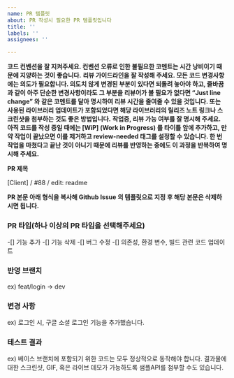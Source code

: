 ```yaml
---
name: PR 템플릿
about: PR 작성시 필요한 PR 템플릿입니다
title: ''
labels: ''
assignees: ''

---
```


**코드 컨벤션을 잘 지켜주세요. 컨벤션 오류로 인한 불필요한 코멘트는 시간 낭비이기 때문에 지양하는 것이 좋습니다.**
**리뷰 가이드라인을 잘 작성해 주세요. 모든 코드 변경사항에는 의도가 필요합니다. 의도치 않게 변경된 부분이 있다면 되돌려 놓아야 하고, 줄바꿈과 같이 아주 단순한 변경사항이라도 그 부분을 리뷰어가 볼 필요가 없다면 “Just line change” 와 같은 코멘트를 달아 명시하여 리뷰 시간을 줄여줄 수 있을 것입니다. 또는 사용된 라이브러리 업데이트가 포함되었다면 해당 라이브러리의 릴리즈 노트 링크나 스크린샷을 첨부하는 것도 좋은 방법입니다.**
**작업중, 리뷰 가능 여부를 잘 명시해 주세요. 아직 코드를 작성 중일 때에는 [WiP] (Work in Progress) 를 타이틀 앞에 추가하고, 만약 작업이 끝났으면 이를 제거하고 review-needed 태그를 설정할 수 있습니다. 한 번 작업을 마쳤다고 끝난 것이 아니기 때문에 리뷰를 반영하는 중에도 이 과정을 반복하여 명시해 주세요.**

**PR 제목**

[Client] / #88 / edit: readme

**PR 본문
아래 형식을 복사해 Github Issue 의 템플릿으로 지정 후 해당 본문은 삭제하시면 됩니다.**

### PR 타입(하나 이상의 PR 타입을 선택해주세요)
-[] 기능 추가
-[] 기능 삭제
-[] 버그 수정
-[] 의존성, 환경 변수, 빌드 관련 코드 업데이트

### 반영 브랜치
ex) feat/login -> dev

### 변경 사항
ex) 로그인 시, 구글 소셜 로그인 기능을 추가했습니다.

### 테스트 결과
ex) 베이스 브랜치에 포함되기 위한 코드는 모두 정상적으로 동작해야 합니다. 결과물에 대한 스크린샷, GIF, 혹은 라이브 데모가 가능하도록 샘플API를 첨부할 수도 있습니다.
